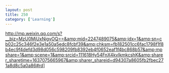 ```yaml
---
layout: post
title: 250
category: ['Learning']
---
```


http://mp.weixin.qq.com/s?__biz=MzU0MjUxNjgyOQ==&amp;mid=2247489075&amp;idx=1&amp;sn=cb02c25c346f2e3e1a50a5edc8fcbf39&amp;chksm=fb182501cc6fac1798f1f8b4ec9f4defd3d98d056c598209fb8392eb4f0652eaf1f4bc868b57&amp;mpshare=1&amp;scene=1&amp;srcid=111618Hy54FnX4kvlkmkcshK&amp;sharer_sharetime=1637075665967&amp;sharer_shareid=d94307a8605fb2fbec271a8d8c5a0a86#rd]


